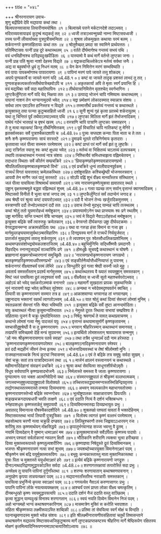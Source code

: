 +++
title = "०४८"

+++
श्रीनरनारायण उवाच-  
शृणु बद्रीप्रिये देवि मद्यपाया कथां तथा ।  
बिल्वपत्तनवासाया लियारीनामयोषितः ॥१ ॥
बिल्वाख्ये पत्तने मर्कटानदेशे तदाऽभवत् ।  
मदिराव्यवसायाढ्यं कुटुम्बं मद्यकर्तृ तत् ॥२ ॥
ध्वजी तत्राऽभवन्मुख्यो नाम्ना मिष्टासवध्वजी ।  
तस्य पत्नी लीयार्याख्या पुत्रपुत्रीसमन्विता ॥२ ॥
शुश्राव लोकमुखतः कथायाः परमं बलम् ।  
शर्करानगरे कृष्णसंहितायाः कथां ततः ॥४ ॥
श्रोतुमैच्छत् प्रमदा सा स्वामिने प्रार्थयत्ततः ।  
पतिर्मिष्टासवः पत्नीं प्राह दूरे कथास्थलम् ॥५ ॥
वर्तते दीर्घमार्गश्च गन्तव्यं सभयं पथि ।  
वयं धनविहीनाश्च दारिद्र्यदुःखपीडिताः ॥६ ॥
यास्यामो वै कथं मार्गे वर्तन्ते लुण्टका जनाः ।  
पत्नी प्राह पतिं श्रुत्वा नाशो देहस्य विद्यते ॥७ ॥
यद्वाकदाचिल्लोकेऽत्र मर्तव्यं सर्वथा जनैः ।  
अद्य वा बहुवर्षान्ते ध्रुवं तु निधनं मतम् ॥८ ॥
येन केन निमित्तेन मरणं सम्भविष्यति ।  
वयं पापाः पापकर्माणश्च पापपरायणाः ॥९ ॥
पापिनां मरणं पापे जायते तत्तु शोकदम् ।  
अपापे पुण्यकार्ये वा जायते मरणं यदि ॥4.48.१ ०॥
कष्टं वा जायते तादृक् प्रशस्तं लाभदं तु तत् ।  
पुण्यसङ्कल्पकर्तारस्तीर्थयात्रेच्छवोऽपि च ॥११ ॥
अकृतकार्या अपि ते मृताः स्वर्गं प्रयान्ति हि ।  
वयं मद्यपिबाः सर्वे सदा महातिपापिनः ॥१२॥
तीर्थयात्रानिमित्तेन मृताश्चेत् स्वर्गभागिनः ।  
लुण्टकैर्लुण्टिता मार्गे यदि चेद् भिक्षया ततः ॥१ ३॥
उत्पाद्य भोजनं चापि गमिष्यामः कथास्थलम् ।  
पापानां नाशनं तेन भाग्यानामुदयो भवेत् ॥१४॥
यद्वा प्रमोक्षणं लोकादस्मात् स्यान्नात्र संशयः ।  
सर्वथा लाभ एवाऽस्ति हानिस्तत्र न विद्यते ॥१५॥
तस्मात्तीर्थं प्रकर्तव्यं गन्तव्यं च कथास्थले ।  
इत्युक्तस्तु तया पत्न्या कुटुम्बसहितो ध्वजी ॥१ ६॥
सूनी शून्यं गृहं कृत्वा प्रतस्थे शर्करायुतम् ।  
यथा तु चिन्तितं पूर्वं तथैवाऽस्याऽभवत् पथि ॥१७॥
लुण्टका मिलिता मार्गे हृतं तैर्भाजनादिकम् ।  
पाथेयं गर्दभं भारवाहं च वृषभं खरम् ॥१८॥
वस्त्राणि चापि पात्राणि लुण्टकाः समपाहरन् ।  
ते तु मत्वा महत्कष्टं किन्तु तीर्थनिमित्तकम् ॥१९॥
पूर्वं विचारितं चापि नातिकष्टं तु मेनिरे ।  
हृतसर्वस्वकाः सर्वे पुत्राश्चैकादशापि च ॥4.48.२०॥
पुत्र्यः सप्तदश कन्याः पिता माता च ते ततः ।  
शनैः शनैः कृष्णपरायणाः सायं सरस्तटे ॥२१॥
द्रुमाढ्ये भूतले रात्रिनिर्गमाय कृतादराः ।  
कृतावासा जलं पीत्वा सस्मरुः परमेश्वरम् ॥२२॥
कष्टं प्राप्तं परं मार्गे सर्वं हृतं तु लुष्टकैः ।  
अद्य रात्रिर्गता स्यात्तु श्वः कष्टं क्षुधया भवेत् ॥२३॥
मर्तव्यं वा भिक्षितव्यं चाऽत्तव्यं दलपत्रकम् ।  
तथापि तत्कथास्थानं गन्तव्यं नात्र संशयः ॥२४॥
निश्चित्यैवं समिधश्चाहृत्य वह्निमचेतयन् ।  
तदाधारा स्थिताः सर्वे कीर्तनं सम्प्रचक्रिरे ॥२५॥
'प्रियाकृष्णहरेकृष्णपावन्नारायणप्रभो ।  
श्रीपतिललिताकृष्णबालकृष्णप्रभो विभो' ॥२६॥
एवं प्रचक्रिरे धुन्यं तालीवादनपूर्वकम् ।  
रात्र्यर्धं विगतं यावत्तावत् क्रमेलकस्थितः ॥२७॥
दशोष्ट्रसहितः कश्चिच्छ्रेष्ठी भोजनवस्त्रवान् ।  
आययौ तेन मार्गेण जलं पातुं सरस्तटे ॥२८॥
सोऽपि वह्निं शुभं वीक्ष्य मानवाँस्तत्र संस्थितान् ।  
जलं पीत्वा पाययित्वा विश्रामार्थं समाययौ ॥२९॥
जय नारायणकृष्णेत्युक्त्वा ह्यवातरत् स्थले ।  
उष्ट्रान् वृक्षस्तम्बमूले बद्ध्वा वह्निस्थलं शुभम् ॥4.48.३०॥
गत्वा पप्रच्छ तान् सर्वान् वृत्तान्तं क्वागमादिकम् ।  
मिष्टासवो विनीतो वै भूत्वा यात्रां जगाद तम् ॥३ १॥
लुण्टकैर्लुण्टितं सर्वं तदाप्येनं जगाद ह ।  
अथ श्रेष्ठी परं श्रुत्वा कष्टं दयापरोऽभवत् ॥३२॥
ददौ वै भोजनं तेभ्यः खर्जुरादिकमुत्तमम् ।  
वस्त्राण्यपि ददौ तेभ्योऽभयदानं ददौ ततः ॥३३॥
उवाच तेभ्यो मुदभृद् याम्यहं चापि तत्स्थलम् ।  
कथां श्रोतुं ततो यूयमारोहध्वं ममोष्ट्रकान् ॥३४॥
प्रयास्यामोऽनेन पथा प्राप्स्यामः श्वः प्रगे स्थलीम् ।  
उष्ट्रा मार्गविदः सन्ति पन्थानं वेद्मि चाप्यहम् ॥३५॥
जयं मे विद्यते नैवाऽऽरोहयध्वं ममोष्ट्रकान् ।  
इत्युक्ता बद्रिके सर्वे त्वारुरुहुः क्रमेलकान् ॥३६॥
वेगवन्तो दीर्घकण्ठा उष्ट्रा दीर्घपदक्रमाः ।  
वेगवद्धावनमग्ना अक्रामन्नोदिताः पथः ॥३७॥
यथा वा गरुडा हंसा विमानं वा गजा इव ।  
मार्गमुल्लङ्घयामासुर्यथाऽम्बरविहारिणः ॥३८॥
दिनद्वयस्य मार्गं ते रात्र्यर्धे निर्ययुर्जवात् ।  
प्रातर्जातं मुखदृश्यं तावत्तु शर्करापुरम् ॥३९॥
ते त्वपश्यन् पुरः श्वेतसौधालिकाप्रशोभितम् ।  
कथामण्डपसंशोभद्व्योमकलशराजितम् ॥4.48.४०॥
बहुभिर्मुनिभिः सद्भिर्वैष्णवैः प्रमदानरैः ।  
विहरद्भिः स्नानपूजाद्यर्थं सञ्चारिभिः प्रगे ॥४१ ॥
होमधूम्रैः सूचयद्वै कथास्थानं च घोषणैः ।  
ब्राह्मणानां मुखमन्त्रोच्चारणानां समुच्छ्रितैः ॥४२॥
'नारायणप्रभोकृष्णनारायण जगत्प्रभो ।  
बालकृष्णहरिकृष्णमाधवीरमणप्रभो' ॥४३॥
एवं सङ्कीर्तनैर्व्याप्तैर्ध्वनिव्याप्तं तु पावनम् ।  
शर्करानगरं वीक्ष्याश्चर्यं परमं लेभिरे ॥४४॥
सिन्धुतीरे द्रुतं गत्वा श्रेष्ठी सस्नौ जले मुहुः ।  
अवतार्य समस्ताँस्तान् प्रदर्श्य मार्गमुत्तमम् ॥४५॥
कथास्थलस्य वै ख्यातं स्वयमुष्ट्रान् समस्तकान् ।  
मिष्टं जलं पाययित्वा द्रुतं त्वदृश्यतां ययौ ॥४६॥
वीक्ष्यैतत् स ध्वजी सूतो महाश्चर्यपरोऽभवत् ।  
अहोऽयं को भवेद् रक्षाकरोऽस्माकं वनान्तरे ॥४७॥
महामार्गे सुखदाता प्रापकः सुकथान्तिके ।  
नूनं नारायणो यद्वा भवेत् कश्चित् सुरेश्वरः ॥४८॥
अन्यथा न भवेदेवमदृश्यवर्तनं क्वचित् ।  
लियारी सा कृष्णनारायणं सस्मार तत्र ह ॥४९॥
आकाशवाण्या भगवानाह तां भगवानहम् ।  
उष्ट्रानादाय भक्तानां रक्षार्थं त्वागतोऽभवम् ॥4.48.५०॥
यात श्रोतुं कथां दिव्यां सेवन्तां लोमशं मुनिम् ।  
स्वतःप्रकाशं सेवन्तां गतिः श्रेष्ठा भविष्यति ॥५१ ॥
इत्युक्ता बद्रिके सर्वे तुष्टा आनन्दमोदिताः।  
ययुः कथास्थलं नीत्वा कुसुमान्यतिभावतः ॥५२॥
नेमुस्ते दूरतः स्थित्वा सभायां सम्प्रविश्य ते ।  
संहितायाः पूजनं वै चक्रुः पुष्पादिभिस्ततः ॥५३॥
निषेदुः श्रवणार्थं ते यावत् कथाप्रवाचनम् ।  
कथान्ते लोमशं गत्वा नेमुः पादजलं पपुः ॥५४॥
वृत्तान्तं कथयामासुर्मार्गे कृष्णकृतावनम् ।  
यश्चासीदुष्ट्रश्रेष्ठी वै स तु कृष्णनरायणः ॥५५॥
भगवान् श्रीहरिरस्मान् कथास्थानं समानयत् ।  
तत्प्रपत्तिं समिच्छामो देहि मन्त्रं सुपावनम् ॥५६॥
इत्यर्थितो लोमशस्तान् श्रावयामास सन्मनुम् ।  
'ओं नमः श्रीकृष्णनारायणाय पतये स्वाहा' ॥५७॥
तथा तत्रैव धुन्याऽर्थं ददौ नाम हरेस्तदा ।  
'कृष्णनारायणकृष्णनारायणपरेश्वर ॥५८॥
बालकृष्णाऽनादिकृष्णनारायण रमेश्वर ।  
व्रतं ददौ मद्यहीनं जीवनं तेभ्य इत्यथ ॥५९॥
भोजनादिव्यवस्थां च तेषां श्रीलोमशो मुनिः ।  
राजमहानसाच्चक्रे नित्यं कुट्यां निवासनम् ॥4.48.६०॥
एवं ते बद्रिके तत्र समूषुः सर्वदा सुखम् ।  
सेवां चक्रुः सतां तत्र पात्रादिमञ्जनं तथा ॥६ १॥
मार्जनं क्षालनं वस्त्वानयनं च कथास्थले ।  
महीमानादिदेहानां संवाहनं प्रचक्रिरे ॥६२॥
श्रुत्वा कथां सेवयित्वा साधूनाशीर्वचोऽमृतैः ।  
विधूय सर्वपापानि कृष्णप्रसादभोजनैः ॥६३॥
निर्मलास्ते समस्ता वै जाताः कृष्णपरायणाः ।  
पुण्यात्मानः परा भक्ता आत्मनिवेदिनो यथा ॥६४॥
संस्मरन्त्युष्ट्रपालं तं श्रीकृष्णं वल्लभात्मकम् ।  
जगत्स्वप्नसुषुप्त्यादावुष्ट्रपालो विलोक्यते ॥६५॥
तच्चित्तास्तद्ध्यानमग्नास्तस्मिन्निन्द्रियवृत्तयः ।  
तद्योगस्थास्तत्स्मरास्ते तन्मया दिव्यभावनाः ॥६६॥
अभवन् स्वल्पकालेन महाभागवतोत्तमाः ।  
कृष्णनारायणस्तेभ्यो बद्रिके स्वप्नगोचरः ॥६७॥
भूत्वोष्ट्रपालकः साक्षान्नारायणः प्रियःपतिः ।  
शङ्खचक्रगदापद्मधारी भवति तत्क्षणे ॥६८॥
एवं ददाति नित्यं वै दर्शनं भक्तिबन्धनः ।  
स्नेहपाशधृतः कृष्णस्तान्नेतुं समुपाययौ ॥६९॥
दिव्यविमानमारुह्य दिव्यप्रभायुतः प्रभुः ।  
अवातरद् विमानात्स पौषस्यैकादशीदिने ॥4.48.७०॥
शुक्लपक्षे पश्यतां यावतां वै भक्तदेहिनाम् ।  
मिष्टासवस्तथा भार्या लियारी पुत्रपुत्रिकाः ॥७१ ॥
विलोक्य त्वागतं कृष्णं वल्लभं परमेश्वरम् ।  
सहसोत्थाय चरणौ नत्वा चक्रुर्हि दण्डवत् ॥७२॥
लिलिहुश्चरणौ तस्य जिह्वयाऽऽधारयन् रजः ।  
शरीरेषु ततः कृष्णमार्थयन् मोक्षसिद्धये ॥७३॥
कृपालुर्भगवानाह सज्जा भवन्तु वै द्रुतम् ।  
नयामि दिव्यदेहान् वै युष्मान् धामाऽक्षरं मम ॥७४॥
इत्युक्तमात्रास्ते सर्वेऽर्पिताः कृष्णस्य पादयोः ।  
अभवन् पश्यतां सर्वलोकानां न्यपतन् क्षितौ ॥७५॥
भौतिकानि शरीराणि त्यक्त्वा भूत्वा हरीच्छया ।  
दिव्या मुक्तस्वरूपास्ते कृष्णतुल्यशरीरिणः ॥७६॥
कृष्णाज्ञया निषेदुस्ते द्रुतं दिव्यविमानकम् ।  
भजन्तः श्रीकृष्णनारायणं नत्वा सभां शुभाम् ॥७७॥
जयशब्दोच्चारयुक्ता विमानेनाऽक्षरं पदम् ।  
श्रीकृष्णेन समं बद्रि ययुर्मुक्तस्वरूपिणः ॥७८॥
बभूवुः कन्यकास्तास्तु माता मुक्तानिकास्तथा ।  
पुत्राः पिता च मुक्तास्ते ययुर्धामाऽक्षरं हरेः ॥७९॥
इत्येवं बद्रिके कृष्णनारायणो जगद्रुरुः ।  
दीनाऽनाथदरिद्राणामुद्धारकोऽस्ति सर्वदा ॥4.48.८०॥
शरणागतरक्षायां तत्परोस्ति सदा प्रभुः ।  
अनवेक्ष्य तु पापानि पापिनां दुर्गुणाँस्तथा ॥८१ ॥
शरण्यः शरणायातान् कथाश्रवणपावनान् ।  
अनुग्रहेण कृपया तान्नयत्यक्षरं पदम् ॥८२॥
मद्यपानरताँस्ताँश्च नरान्नारीः समस्तकान् ।  
पावयित्वा प्रभुर्निन्ये कृपया स्वाऽक्षरं पदम् ॥८३॥
गणयत्येव नैवाऽयं करुणासागरः प्रभुः ।  
पापानि पापिनां लोके नयत्यव्ययमक्षरम् ॥८४॥
आश्चर्यं परमं प्राप्ता लोका वीक्ष्य चमत्कृतिम् ।  
दीनबन्धुरहो कृष्णः स्वयमुद्धारयत्यपि ॥८५॥
ददाति दर्शनं नैजं ददाति वस्तु वाञ्छितम् ।  
कृत्वा शुद्धान् याम्यदुःखं विनाश्य शरणागतान् ॥८६॥
स्वयं नयति दिव्येन विमानेन निजं पदम् ।  
अहो भाग्यमहो भाग्यं कथाश्रवणकारिणाम् ॥८७॥
मासमात्रेण मुक्तिं स करोति भवपाशतः ।  
संहिता श्रीकृष्णरूपा लक्ष्मीरूपाऽस्ति शाब्दिकी ॥८८॥
प्रतिमा तां सेवयित्वा स्वर्गं मोक्षं च विन्दति ।  
पठनाच्छ्रवणादस्य मुक्तो भवेन्न संशयः ॥८९॥
इति श्रीलक्ष्मीनारायणीयसंहितायां चतुर्थे तिष्यसन्ताने कथाश्रवणेन मद्यपस्य मिष्टासवध्वजिकुटुम्बस्य मार्गे लुण्टकप्राप्तकष्टस्य श्रीहरिणा मार्गे श्रेष्ठिरूपेण रक्षितस्य मोक्षणं कृतमित्यादिनिरूपणनामाऽष्टचत्वारिंशोऽध्यायः ॥४८ ॥
    
